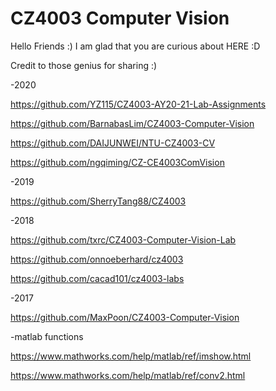 # CZ4003 Computer Vision

Hello Friends :) I am glad that you are curious about HERE :D

Credit to those genius for sharing :)

-2020

https://github.com/YZ115/CZ4003-AY20-21-Lab-Assignments

https://github.com/BarnabasLim/CZ4003-Computer-Vision

https://github.com/DAIJUNWEI/NTU-CZ4003-CV

https://github.com/ngqiming/CZ-CE4003ComVision

-2019

https://github.com/SherryTang88/CZ4003

-2018

https://github.com/txrc/CZ4003-Computer-Vision-Lab

https://github.com/onnoeberhard/cz4003

https://github.com/cacad101/cz4003-labs

-2017

https://github.com/MaxPoon/CZ4003-Computer-Vision

-matlab functions

https://www.mathworks.com/help/matlab/ref/imshow.html

https://www.mathworks.com/help/matlab/ref/conv2.html


